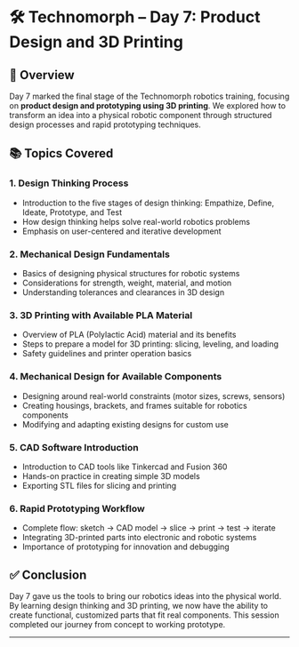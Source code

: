 # 🛠️ Technomorph – Day 7: Product Design and 3D Printing


## 📝 Overview
Day 7 marked the final stage of the Technomorph robotics training, focusing on **product design and prototyping using 3D printing**. We explored how to transform an idea into a physical robotic component through structured design processes and rapid prototyping techniques.

## 📚 Topics Covered

### 1. Design Thinking Process
- Introduction to the five stages of design thinking: Empathize, Define, Ideate, Prototype, and Test
- How design thinking helps solve real-world robotics problems
- Emphasis on user-centered and iterative development

### 2. Mechanical Design Fundamentals
- Basics of designing physical structures for robotic systems
- Considerations for strength, weight, material, and motion
- Understanding tolerances and clearances in 3D design

### 3. 3D Printing with Available PLA Material
- Overview of PLA (Polylactic Acid) material and its benefits
- Steps to prepare a model for 3D printing: slicing, leveling, and loading
- Safety guidelines and printer operation basics

### 4. Mechanical Design for Available Components
- Designing around real-world constraints (motor sizes, screws, sensors)
- Creating housings, brackets, and frames suitable for robotics components
- Modifying and adapting existing designs for custom use

### 5. CAD Software Introduction
- Introduction to CAD tools like Tinkercad and Fusion 360
- Hands-on practice in creating simple 3D models
- Exporting STL files for slicing and printing

### 6. Rapid Prototyping Workflow
- Complete flow: sketch → CAD model → slice → print → test → iterate
- Integrating 3D-printed parts into electronic and robotic systems
- Importance of prototyping for innovation and debugging

## ✅ Conclusion
Day 7 gave us the tools to bring our robotics ideas into the physical world. By learning design thinking and 3D printing, we now have the ability to create functional, customized parts that fit real components. This session completed our journey from concept to working prototype.

---

